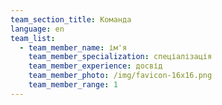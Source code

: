 ```yaml
---
team_section_title: Команда
language: en
team_list:
  - team_member_name: ім'я
    team_member_specialization: спеціалізація
    team_member_experience: досвід
    team_member_photo: /img/favicon-16x16.png
    team_member_range: 1
---
```

